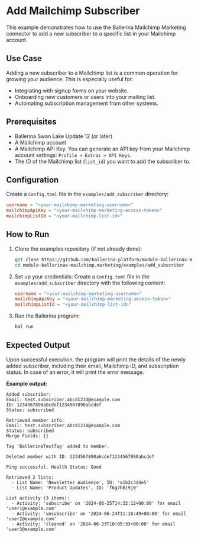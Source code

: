 # Add Mailchimp Subscriber

This example demonstrates how to use the Ballerina Mailchimp Marketing connector to add a new subscriber to a specific list in your Mailchimp account.

## Use Case

Adding a new subscriber to a Mailchimp list is a common operation for growing your audience. This is especially useful for:

- Integrating with signup forms on your website.
- Onboarding new customers or users into your mailing list.
- Automating subscription management from other systems.

## Prerequisites

- Ballerina Swan Lake Update 12 (or later)
- A Mailchimp account
- A Mailchimp API Key. You can generate an API key from your Mailchimp account settings: `Profile > Extras > API Keys`.
- The ID of the Mailchimp list (`list_id`) you want to add the subscriber to.

## Configuration

Create a `Config.toml` file in the `examples/add_subscriber` directory:

```toml
username = "<your-mailchimp-marketing-username>"
mailchimpApiKey = "<your-mailchimp-marketing-access-token>"
mailchimpListId = "<your-mailchimp-list-id>"
````

## How to Run

1. Clone the examples repository (if not already done):

   ```bash
   git clone https://github.com/ballerina-platform/module-ballerinax-mailchimp.marketing
   cd module-ballerinax-mailchimp.marketing/examples/add_subscriber
   ```

2. Set up your credentials:
   Create a `Config.toml` file in the `examples/add_subscriber` directory with the following content:

   ```toml
   username = "<your-mailchimp-marketing-username>"
   mailchimpApiKey = "<your-mailchimp-marketing-access-token>"
   mailchimpListId = "<your-mailchimp-list-id>"
   ```

3. Run the Ballerina program:

   ```bash
   bal run
   ```

## Expected Output

Upon successful execution, the program will print the details of the newly added subscriber, including their email, Mailchimp ID, and subscription status.
In case of an error, it will print the error message.

**Example output:**

```
Added subscriber:
Email: test.subscriber.abcd1234@example.com
ID: 1234567890abcdef1234567890abcdef
Status: subscribed

Retrieved member info:
Email: test.subscriber.abcd1234@example.com
Status: subscribed
Merge Fields: {}

Tag 'BallerinaTestTag' added to member.

Deleted member with ID: 1234567890abcdef1234567890abcdef

Ping successful. Health Status: Good

Retrieved 2 lists:
  - List Name: 'Newsletter Audience', ID: 'a1b2c3d4e5'
  - List Name: 'Product Updates', ID: 'f6g7h8i9j0'

List activity (3 items):
  - Activity: 'subscribe' on '2024-06-25T14:32:12+00:00' for email 'user1@example.com'
  - Activity: 'unsubscribe' on '2024-06-24T11:18:49+00:00' for email 'user2@example.com'
  - Activity: 'cleaned' on '2024-06-23T10:05:33+00:00' for email 'user3@example.com'
```
